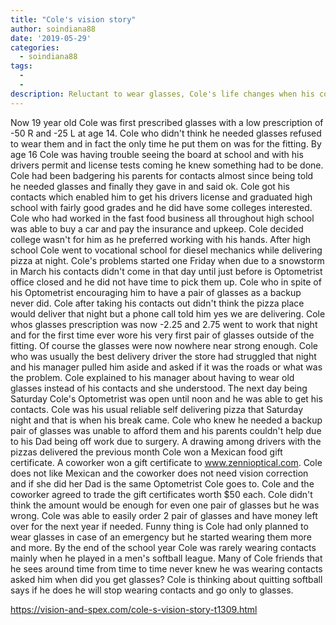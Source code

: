 ```yaml
---
title: "Cole's vision story"
author: soindiana88
date: '2019-05-29'
categories:
  - soindiana88
tags:
  - 
  - 
description: Reluctant to wear glasses, Cole's life changes when his contacts fail amid a snowstorm. A fortunate trade leads to unexpected eyewear appreciation.
---
```

Now 19 year old Cole was first prescribed glasses with a low prescription of -50 R and -25 L at age 14. Cole who didn't think he needed glasses refused to wear them and in fact the only time he put them on was for the fitting. By age 16 Cole was having trouble seeing the board at school and with his drivers permit and license tests coming he knew something had to be done. Cole had been badgering his parents for contacts almost since being told he needed glasses and finally they gave in and said ok. Cole got his contacts which enabled him to get his drivers license and graduated high school with fairly good grades and he did have some colleges interested. Cole who had worked in the fast food business all throughout high school was able to buy a car and pay the insurance and upkeep. Cole decided college wasn't for him as he preferred working with his hands. After high school Cole went to vocational school for diesel mechanics while delivering pizza at night. Cole's problems started one Friday when due to a snowstorm in March his contacts didn't come in that day until just before is Optometrist office closed and he did not have time to pick them up. Cole who in spite of his Optometrist encouraging him to have a pair of glasses as a backup never did. Cole after taking his contacts out didn't think the pizza place would deliver that night but a phone call told him yes we are delivering. Cole whos glasses prescription was now -2.25 and 2.75 went to work that night and for the first time ever wore his very first pair of glasses outside of the fitting. Of course the glasses were now nowhere near strong enough. Cole who was usually the best delivery driver the store had struggled that night and his manager pulled him aside and asked if it was the roads or what was the problem. Cole explained to his manager about having to wear old glasses instead of his contacts and she understood. The next day being Saturday Cole's Optometrist was open until noon and he was able to get his contacts. Cole was his usual reliable self delivering pizza that Saturday night and that is when his break came. Cole who knew he needed a backup pair of glasses was unable to afford them and his parents couldn't help due to his Dad being off work due to surgery. A drawing among drivers with the pizzas delivered the previous month Cole won a Mexican food gift certificate. A coworker won a gift certificate to www.zennioptical.com. Cole does not like Mexican and the coworker does not need vision correction and if she did her Dad is the same Optometrist Cole goes to. Cole and the coworker agreed to trade the gift certificates worth $50 each. Cole didn't think the amount would be enough for even one pair of glasses but he was wrong. Cole was able to easily order 2 pair of glasses and have money left over for the next year if needed. Funny thing is Cole had only planned to wear glasses in case of an emergency but he started wearing them more and more. By the end of the school year Cole was rarely wearing contacts mainly when he played in a men's softball league. Many of Cole friends that he sees around time from time to time never knew he was wearing contacts asked him when did you get glasses? Cole is thinking about quitting softball says if he does he will stop wearing contacts and go only to glasses.

https://vision-and-spex.com/cole-s-vision-story-t1309.html